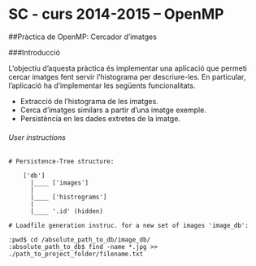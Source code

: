 SC - curs 2014-2015 – OpenMP
======================================
##Pràctica de OpenMP: Cercador d’imatges

###Introducció

L’objectiu d’aquesta pràctica és implementar una aplicació que permeti cercar imatges fent servir l’histograma per descriure-les. En particular, l’aplicació ha d’implementar les següents funcionalitats.

* Extracció de l’histograma de les imatges.
* Cerca d’imatges similars a partir d’una imatge exemple.
* Persistència en les dades extretes de la imatge.

###### User instructions
```
# Persistence-Tree structure:

	['db']
	  |____ ['images']
  	  |	
  	  |____ ['histrograms']
  	  |
  	  |____ '.id' (hidden)

# Loadfile generation instruc. for a new set of images 'image_db':

:pwd$ cd /absolute_path_to_db/image_db/
:absolute_path_to_db$ find -name *.jpg >> ./path_to_project_folder/filename.txt

```